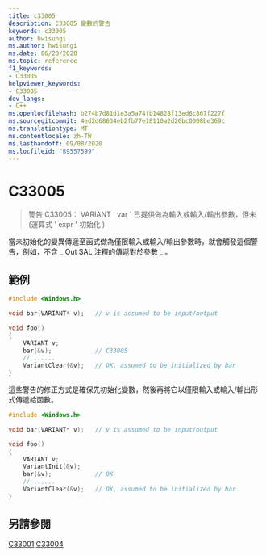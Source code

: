 ```yaml
---
title: c33005
description: C33005 變數的警告
keywords: c33005
author: hwisungi
ms.author: hwisungi
ms.date: 06/20/2020
ms.topic: reference
f1_keywords:
- C33005
helpviewer_keywords:
- C33005
dev_langs:
- C++
ms.openlocfilehash: b274b7d81d1e3a5a74fb14828f13ed6c867f227f
ms.sourcegitcommit: 4ed2d68634eb2fb77e18110a2d26bc0008be369c
ms.translationtype: MT
ms.contentlocale: zh-TW
ms.lasthandoff: 09/08/2020
ms.locfileid: "89557599"
---
```

# <a name="c33005"></a>C33005

> 警告 C33005： VARIANT ' var ' 已提供做為輸入或輸入/輸出參數，但未 (運算式 ' expr ' 初始化 ) 

當未初始化的變異傳遞至函式做為僅限輸入或輸入/輸出參數時，就會觸發這個警告，例如，不含 \_ Out SAL 注釋的傳遞對於參數 \_ 。

## <a name="example"></a>範例

```cpp
#include <Windows.h>

void bar(VARIANT* v);   // v is assumed to be input/output

void foo()
{
    VARIANT v;
    bar(&v);            // C33005
    // ......
    VariantClear(&v);   // OK, assumed to be initialized by bar
}
```

這些警告的修正方式是確保先初始化變數，然後再將它以僅限輸入或輸入/輸出形式傳遞給函數。

```cpp
#include <Windows.h>

void bar(VARIANT* v);   // v is assumed to be input/output

void foo()
{
    VARIANT v;
    VariantInit(&v);
    bar(&v);            // OK
    // ......
    VariantClear(&v);   // OK, assumed to be initialized by bar
}
```
## <a name="see-also"></a>另請參閱

[C33001](/cpp/code-quality/c33001) 
[C33004](/cpp/code-quality/c33004)
